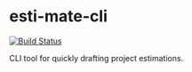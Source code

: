 # esti-mate-cli

[![Build Status](https://travis-ci.org/gsipos/esti-mate-cli.svg?branch=master)](https://travis-ci.org/gsipos/esti-mate-cli)

CLI tool for quickly drafting project estimations.